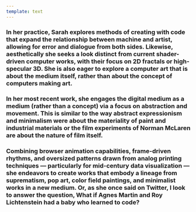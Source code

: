 ```yaml
---
template: text
---
```


### In her practice, Sarah explores methods of creating with code that expand the relationship between machine and artist, allowing for error and dialogue from both sides. **Likewise, aesthetically she seeks a look distinct from current shader-driven computer works, with their focus on 2D fractals or high-specular 3D.** She is also eager to explore a computer art that is about the medium itself, rather than about the concept of computers making art. 

### In her most recent work, she engages the digital medium as a **medium** (rather than a concept) via a focus on abstraction and movement. **This is similar to the way abstract expressionism and minimalism were about the materiality of paint and industrial materials or the film experiments of Norman McLaren are about the nature of film itself.**

### **Combining browser animation capabilities, frame-driven rhythms, and oversized patterns drawn from analog printing techniques — particularly for mid-century data visualization — she endeavors to create works that embody a lineage from suprematism, pop art, color field paintings, and minimalist works in a new medium. Or, as she once said on Twitter,** I look to answer the question, What if Agnes Martin and Roy Lichtenstein had a baby who learned to code?
